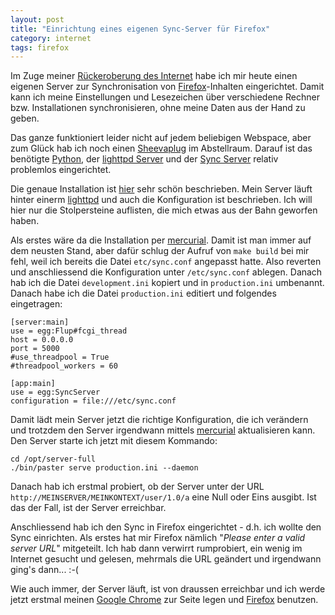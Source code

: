 ```yaml
---
layout: post
title: "Einrichtung eines eigenen Sync-Server für Firefox"
category: internet
tags: firefox
---
```

Im Zuge meiner [Rückeroberung des Internet][0] habe ich mir heute einen eigenen Server zur Synchronisation
von [Firefox][7]-Inhalten eingerichtet. Damit kann ich meine Einstellungen und Lesezeichen über verschiedene
Rechner bzw. Installationen synchronisieren, ohne meine Daten aus der Hand zu geben.

Das ganze funktioniert leider nicht auf jedem beliebigen Webspace, aber zum Glück hab ich noch einen 
[Sheevaplug][1] im Abstellraum. Darauf ist das benötigte [Python][2], der [lighttpd Server][3] und der 
[Sync Server][3] relativ problemlos eingerichtet.

Die genaue Installation ist [hier][4] sehr schön beschrieben. Mein Server läuft hinter einerm [lighttpd][3]
und auch die Konfiguration ist beschrieben. Ich will hier nur die Stolpersteine auflisten, die mich etwas
aus der Bahn geworfen haben.

Als erstes wäre da die Installation per [mercurial][5]. Damit ist man immer auf dem neusten Stand, aber dafür
schlug der Aufruf von `make build` bei mir fehl, weil ich bereits die Datei `etc/sync.conf` angepasst hatte.
Also reverten und anschliessend die Konfiguration unter `/etc/sync.conf` ablegen. Danach hab ich die Datei
`development.ini` kopiert und in `production.ini` umbenannt. Danach habe ich die Datei `production.ini`
editiert und folgendes eingetragen:

    [server:main]
    use = egg:Flup#fcgi_thread
    host = 0.0.0.0
    port = 5000
    #use_threadpool = True
    #threadpool_workers = 60
    
    [app:main]
    use = egg:SyncServer
    configuration = file:///etc/sync.conf

Damit lädt mein Server jetzt die richtige Konfiguration, die ich verändern  und trotzdem den Server 
irgendwann mittels [mercurial][5] aktualisieren kann. Den Server starte ich jetzt mit diesem Kommando:

    cd /opt/server-full
    ./bin/paster serve production.ini --daemon

Danach hab ich erstmal probiert, ob der Server unter der URL `http://MEINSERVER/MEINKONTEXT/user/1.0/a`
eine Null oder Eins ausgibt. Ist das der Fall, ist der Server erreichbar.

Anschliessend hab ich den Sync in Firefox eingerichtet - d.h. ich wollte den Sync einrichten. Als erstes
hat mir Firefox nämlich "*Please enter a valid server URL*" mitgeteilt. Ich hab dann verwirrt rumprobiert, ein
wenig im Internet gesucht und gelesen, mehrmals die URL geändert und irgendwann ging's dann... :-(

Wie auch immer, der Server läuft, ist von draussen erreichbar und ich werde jetzt erstmal meinen 
[Google Chrome][6] zur Seite legen und [Firefox][7] benutzen.

[0]: /2013/01/12/das-internet-zurueckerobern-projekte-zum-einstieg/
[1]: /2010/02/21/erste-erfahrungen-mit-dem-sheevaplug/
[2]: http://www.python.org/
[3]: http://www.lighttpd.net/
[4]: http://docs.services.mozilla.com/howtos/run-sync.html
[5]: http://mercurial.selenic.com/
[6]: http://www.google.de/intl/de/chrome/browser/
[7]: http://www.mozilla.org/de/firefox/new/
